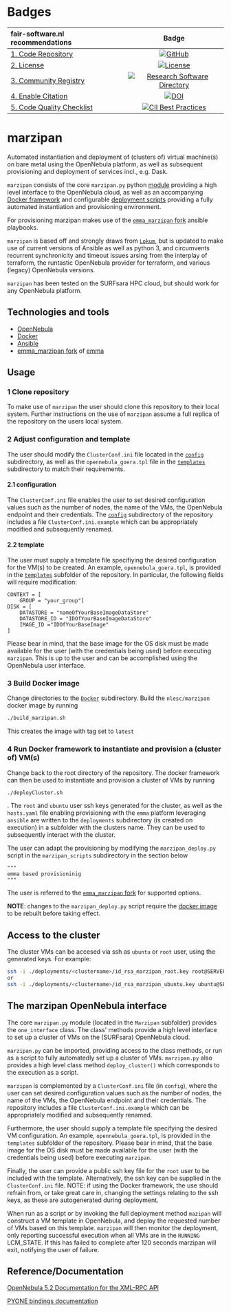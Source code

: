 # Badges

| fair-software.nl recommendations | Badge |
|:-|:-:|
| [1. Code Repository](https://fair-software.nl/recommendations/repository) | [![GitHub](https://img.shields.io/github/last-commit/NLeSC-GO-common-infrastructure/marzipan)](https://img.shields.io/github/last-commit/NLeSC-GO-common-infrastructure/marzipan) |
| [2. License](https://fair-software.nl/recommendations/license) | [![License](https://img.shields.io/github/license/NLeSC-GO-common-infrastructure/marzipan)]((https://img.shields.io/github/license/NLeSC-GO-common-infrastructure/marzipan)) |
| [3. Community Registry](https://fair-software.nl/recommendations/registry) | [![Research Software Directory]()]() |
| [4. Enable Citation](https://fair-software.nl/recommendations/citation) | [![DOI]()]() |
| [5. Code Quality Checklist](https://fair-software.nl/recommendations/checklist) | [![CII Best Practices](https://bestpractices.coreinfrastructure.org/projects/3754/badge)](https://bestpractices.coreinfrastructure.org/projects/3754)  |


# marzipan
Automated instantiation and deployment of (clusters of) virtual machine(s) on bare metal using the OpenNebula platform, as well as subsequent provisioning and deployment of services incl., e.g. Dask. 

`marzipan` consists of the core `marzipan.py` python [module](https://github.com/NLeSC-GO-common-infrastructure/marzipan/tree/improve-documentation/Marzipan) providing a high level interface to the OpenNebula cloud, as well as an accompanying [Docker framework](https://github.com/NLeSC-GO-common-infrastructure/marzipan/tree/improve-documentation/Docker) and configurable [deployment scripts](https://github.com/NLeSC-GO-common-infrastructure/marzipan/tree/improve-documentation/marzipan_scripts) providing a fully automated instantiation and provisioning environment.

For provisioning marzipan makes use of the [`emma_marzipan` fork](https://github.com/NLeSC-GO-common-infrastructure/emma/tree/emma_marzipan) ansible playbooks.

`marzipan` is based off and strongly draws from [`Lokum`](https://github.com/NLeSC/lokum), but is updated to make use of current versions of Ansible as well as python 3, and circumvents recurrent synchronicity and timeout issues arsing from the interplay of terraform, the runtastic OpenNebula provider for terraform, and various (legacy) OpenNebula versions.

`marzipan` has been tested on the SURFsara HPC cloud, but should work for any OpenNebula platform.

## Technologies and tools

- [OpenNebula](https://opennebula.io)
- [Docker](https://www.docker.com)
- [Ansible](https://www.ansible.com)
- [emma_marzipan fork](https://github.com/NLeSC-GO-common-infrastructure/emma/tree/emma_marzipan) of [emma](https://github.com/nlesc-sherlock/emma)



## Usage

### 1 Clone repository 
To make use of `marzipan` the user should clone this repository to their local system. Further instructions on the use of `marzipan` assume a full replica of the repository on the users local system. 

### 2 Adjust configuration and template
The user should modify the `ClusterConf.ini` file located in the [`config`]() subdirectory, as well as the `opennebula_goera.tpl` file in the [`templates`]() subdirectory to match their requirements.

#### 2.1 configuration
The `ClusterConf.ini` file enables the user to set desired configuration values such as the number of nodes, the name of the VMs, the OpenNebula endpoint and their credentials.
The [`config`](https://github.com/NLeSC-GO-common-infrastructure/marzipan/tree/improve-documentation/config) subdirectory of the repository includes a file `ClusterConf.ini.example` which can be appropriately modified and subsequently renamed.

#### 2.2 template
The user must supply a template file specifiying the desired configuration for the VM(s) to be created.
An example, `opennebula_goera.tpl`, is provided in the [`templates`](https://github.com/NLeSC-GO-common-infrastructure/marzipan/tree/improve-documentation/templates) subfolder of the repository. 
In particular, the following fields will require modification:
```
CONTEXT = [
	GROUP = "your_group"]
DISK = [
    DATASTORE = "nameOfYourBaseImageDataStore"
    DATASTORE_ID = "IDOfYourBaseImageDataStore"
	IMAGE_ID ="IDOfYourBaseImage"
]
```

Please bear in mind, that the base image for the OS disk must be made available for the user (with the credentials being used) before executing `marzipan`. This is up to the user and can be accomplished using the OpenNebula user interface. 


### 3 Build Docker image
Change directories to the [`Docker`](https://github.com/NLeSC-GO-common-infrastructure/marzipan/tree/improve-documentation/Docker) subdirectory.
Build the `nlesc/marzipan` docker image by running
```bash
./build_marzipan.sh
```
This creates the image with tag set to `latest`

### 4 Run Docker framework to instantiate and provision a (cluster of) VM(s)
Change back to the root directory of the repository.
The docker framework can then be used to instantiate and provision a cluster of VMs by running
```bash
./deployCluster.sh
```
. The `root` and `ubuntu` user ssh keys generated for the cluster, as well as the `hosts.yaml` file enabling provisioning with the `emma` platform leveraging `ansible` are written to the `deployments` subdirectory (is created on execution) in a subfolder with the clusters name. They can be used to subsequently interact with the cluster.

The user can adapt the provisioning by modifying the `marzipan_deploy.py` script in the `marzipan_scripts` subdirectory in the section below
```
"""
emma based provisioninig 
"""
```
 The user is referred to the [`emma_marzipan` fork](https://github.com/NLeSC-GO-common-infrastructure/emma/tree/emma_marzipan) for supported options.

 __NOTE__: changes to the `marzipan_deploy.py` script require the [docker image](#3-build-docker-image) to be rebuilt before taking effect. 


## Access to the cluster
The cluster VMs can be accesed via ssh as `ubuntu` or `root` user, using the generated keys. For example:
```bash
ssh -i ./deployments/<clustername>/id_rsa_marzipan_root.key root@SERVER_IP
or
ssh -i ./deployments/<clustername>/id_rsa_marzipan_ubuntu.key ubuntu@SERVER_IP
```


## The marzipan OpenNebula interface

The core `marzipan.py` module (located in the `Marzipan` subfolder) provides the `one_interface` class. The class' methods provide a high level interface to set up a cluster of VMs on the (SURFsara) OpenNebula cloud.

`marzipan.py` can be imported, providing access to the class methods, or run as a script to fully automatedly set up a cluster of VMs. `marzipan.py` also provides a high level class method `deploy_cluster()` which corresponds to the execution as a script.

`marzipan` is complemented by a `ClusterConf.ini` file (in `config`), where the user can set desired configuration values such as the number of nodes, the name of the VMs, the OpenNebula endpoint and their credentials. The repository includes a file `ClusterConf.ini.example` which can be appropriately modified and subsequently renamed.

Furthermore, the user should supply a template file specifying the desired VM configuration. An example, `opennebula_goera.tpl`, is provided in the `templates` subfolder of the repository. Please bear in mind, that the base image for the OS disk must be made available for the user (with the credentials being used) before executing `marzipan`.

Finally, the user can provide a public ssh key file for the `root` user to be included with the template. Alternatively, the ssh key can be supplied in the `ClusterConf.ini` file.
NOTE: if using the Docker framework, the use should refrain from, or take great care in, changing the settings relating to the ssh keys, as these are autogenerated during deployment.

When run as a script or by invoking the full deployment method `mazipan` will construct a VM template in OpenNebula, and deploy the requested number of VMs based on this template. `marzipan` will then monitor the deployment, only reporting successful execution when all VMs are in the `RUNNING` LCM_STATE. If this has failed to complete after 120 seconds marzipan will exit, notifying the user of failure.


## Reference/Documentation

[OpenNebula 5.2 Documentation for the XML-RPC API](http://docs.opennebula.io/5.2/integration/system_interfaces/api.html#actions-for-templates-management)

[PYONE bindings documentation](http://docs.opennebula.io/5.12/integration/system_interfaces/python.html)
